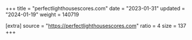 +++
title = "perfectlighthousescores.com"
date = "2023-01-31"
updated = "2024-01-19"
weight = 140719

[extra]
source = "https://perfectlighthousescores.com"
ratio = 4
size = 137
+++
